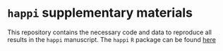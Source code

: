 # `happi` supplementary materials 
This repository contains the necessary code and data to reproduce all results in the `happi` manuscript. 
The `happi` `R` package can be found [here](https://github.com/statdivlab/happi)
